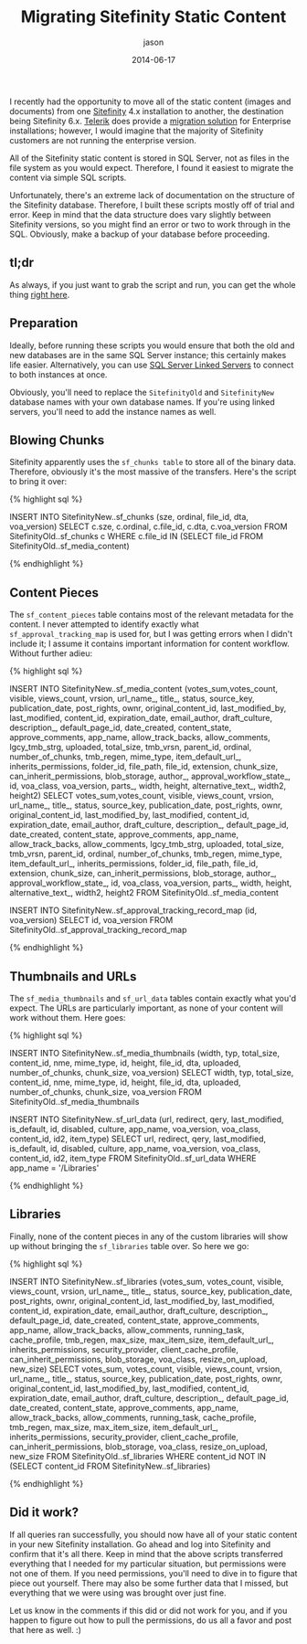 ﻿---
layout:      post
date:        2014-06-17
title:       "Migrating Sitefinity Static Content"
meta:        ""
description: ""
comments:    true
author:      jason
categories:
tags:        sitefinity
---

I recently had the opportunity to move all of the static content (images and documents) from one [Sitefinity][site] 4.x installation to another, the destination being Sitefinity 6.x. [Telerik][tel] does provide a [migration solution][mig] for Enterprise installations; however, I would imagine that the majority of Sitefinity customers are not running the enterprise version.

All of the Sitefinity static content is stored in SQL Server, not as files in the file system as you would expect. Therefore, I found it easiest to migrate the content via simple SQL scripts.

Unfortunately, there's an extreme lack of documentation on the structure of the Sitefinity database. Therefore, I built these scripts mostly off of trial and error. Keep in mind that the data structure does vary slightly between Sitefinity versions, so you might find an error or two to work through in the SQL. Obviously, make a backup of your database before proceeding.

tl;dr
-----

As always, if you just want to grab the script and run, you can get the whole thing [right here][code].

Preparation
-----------

Ideally, before running these scripts you would ensure that both the old and new databases are in the same SQL Server instance; this certainly makes life easier. Alternatively, you can use [SQL Server Linked Servers][link] to connect to both instances at once.

Obviously, you'll need to replace the `SitefinityOld` and `SitefinityNew` database names with your own database names. If you're using linked servers, you'll need to add the instance names as well.

Blowing Chunks
--------------

Sitefinity apparently uses the `sf_chunks table` to store all of the binary data. Therefore, obviously it's the most massive of the transfers. Here's the script to bring it over:

{% highlight sql %}

INSERT INTO SitefinityNew..sf_chunks (sze, ordinal, file_id, dta, voa_version)
SELECT c.sze, c.ordinal, c.file_id, c.dta, c.voa_version
FROM SitefinityOld..sf_chunks c
WHERE c.file_id IN (SELECT file_id FROM SitefinityOld..sf_media_content)

{% endhighlight %}

Content Pieces
--------------

The `sf_content_pieces` table contains most of the relevant metadata for the content. I never attempted to identify exactly what `sf_approval_tracking_map` is used for, but I was getting errors when I didn't include it; I assume it contains important information for content workflow. Without further adieu:

{% highlight sql %}

INSERT INTO SitefinityNew..sf_media_content
(votes_sum,votes_count, visible, views_count, vrsion, url_name_, title_, status, source_key,
publication_date, post_rights, ownr, original_content_id, last_modified_by, last_modified, content_id,
expiration_date, email_author, draft_culture, description_, default_page_id, date_created, content_state,
approve_comments, app_name, allow_track_backs, allow_comments, lgcy_tmb_strg, uploaded, total_size,
tmb_vrsn, parent_id, ordinal, number_of_chunks, tmb_regen, mime_type, item_default_url_, inherits_permissions,
folder_id, file_path, file_id, extension, chunk_size, can_inherit_permissions, blob_storage, author_,
approval_workflow_state_, id, voa_class, voa_version, parts_, width, height, alternative_text_, width2, height2)
SELECT votes_sum,votes_count, visible, views_count, vrsion, url_name_, title_, status, source_key,
publication_date, post_rights, ownr, original_content_id, last_modified_by, last_modified, content_id,
expiration_date, email_author, draft_culture, description_, default_page_id, date_created, content_state,
approve_comments, app_name, allow_track_backs, allow_comments, lgcy_tmb_strg, uploaded, total_size,
tmb_vrsn, parent_id, ordinal, number_of_chunks, tmb_regen, mime_type, item_default_url_, inherits_permissions,
folder_id, file_path, file_id, extension, chunk_size, can_inherit_permissions, blob_storage, author_,
approval_workflow_state_, id, voa_class, voa_version, parts_, width, height, alternative_text_, width2, height2
FROM SitefinityOld..sf_media_content
 
INSERT INTO SitefinityNew..sf_approval_tracking_record_map (id, voa_version)
SELECT id, voa_version
FROM SitefinityOld..sf_approval_tracking_record_map

{% endhighlight %}

Thumbnails and URLs
-------------------

The `sf_media_thumbnails` and `sf_url_data` tables contain exactly what you'd expect. The URLs are particularly important, as none of your content will work without them. Here goes:

{% highlight sql %}

INSERT INTO SitefinityNew..sf_media_thumbnails
(width, typ, total_size, content_id, nme, mime_type, id, height, file_id, dta, uploaded, number_of_chunks, chunk_size, voa_version)
SELECT width, typ, total_size, content_id, nme, mime_type, id, height, file_id, dta, uploaded, number_of_chunks, chunk_size, voa_version
FROM SitefinityOld..sf_media_thumbnails
 
INSERT INTO SitefinityNew..sf_url_data
(url, redirect, qery, last_modified, is_default, id, disabled, culture, app_name, voa_version, voa_class, content_id, id2, item_type)
SELECT url, redirect, qery, last_modified, is_default, id, disabled, culture, app_name, voa_version, voa_class, content_id, id2, item_type
FROM SitefinityOld..sf_url_data
WHERE app_name = '/Libraries'

{% endhighlight %}

Libraries
---------

Finally, none of the content pieces in any of the custom libraries will show up without bringing the `sf_libraries` table over. So here we go:

{% highlight sql %}

INSERT INTO SitefinityNew..sf_libraries
(votes_sum, votes_count, visible, views_count, vrsion, url_name_, title_,
status, source_key, publication_date, post_rights, ownr, original_content_id,
last_modified_by, last_modified, content_id, expiration_date, email_author, draft_culture,
description_, default_page_id, date_created, content_state, approve_comments, app_name,
allow_track_backs, allow_comments, running_task, cache_profile, tmb_regen, max_size,
max_item_size, item_default_url_, inherits_permissions, security_provider,
client_cache_profile, can_inherit_permissions, blob_storage, voa_class, resize_on_upload,
new_size)
SELECT votes_sum, votes_count, visible, views_count, vrsion, url_name_, title_,
status, source_key, publication_date, post_rights, ownr, original_content_id,
last_modified_by, last_modified, content_id, expiration_date, email_author, draft_culture,
description_, default_page_id, date_created, content_state, approve_comments, app_name,
allow_track_backs, allow_comments, running_task, cache_profile, tmb_regen, max_size,
max_item_size, item_default_url_, inherits_permissions, security_provider,
client_cache_profile, can_inherit_permissions, blob_storage, voa_class, resize_on_upload,
new_size
FROM SitefinityOld..sf_libraries
WHERE content_id NOT IN (SELECT content_id FROM SitefinityNew..sf_libraries)

{% endhighlight %}

Did it work?
------------

If all queries ran successfully, you should now have all of your static content in your new Sitefinity installation. Go ahead and log into Sitefinity and confirm that it's all there. Keep in mind that the above scripts transferred everything that I needed for my particular situation, but permissions were not one of them. If you need permissions, you'll need to dive in to figure that piece out yourself. There may also be some further data that I missed, but everything that we were using was brought over just fine.

Let us know in the comments if this did or did not work for you, and if you happen to figure out how to pull the permissions, do us all a favor and post that here as well. :)

[site]: http://www.sitefinity.com/
[tel]: http://www.telerik.com/
[mig]: http://www.sitefinity.com/sitesync
[code]: https://gist.github.com/jasondavidcarr/720f1c677fc906fe929c
[link]: http://www.c-sharpcorner.com/uploadfile/suthish_nair/linked-servers-in-sql-server-2008/